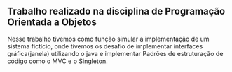 ## Trabalho realizado na disciplina de Programação Orientada a Objetos

Nesse trabalho tivemos como função simular a implementação de um sistema fictício, onde tivemos os desafio de implementar interfaces gráfica(janela) utilizando o java e implementar Padrões de estruturação de código como o MVC e o Singleton.
